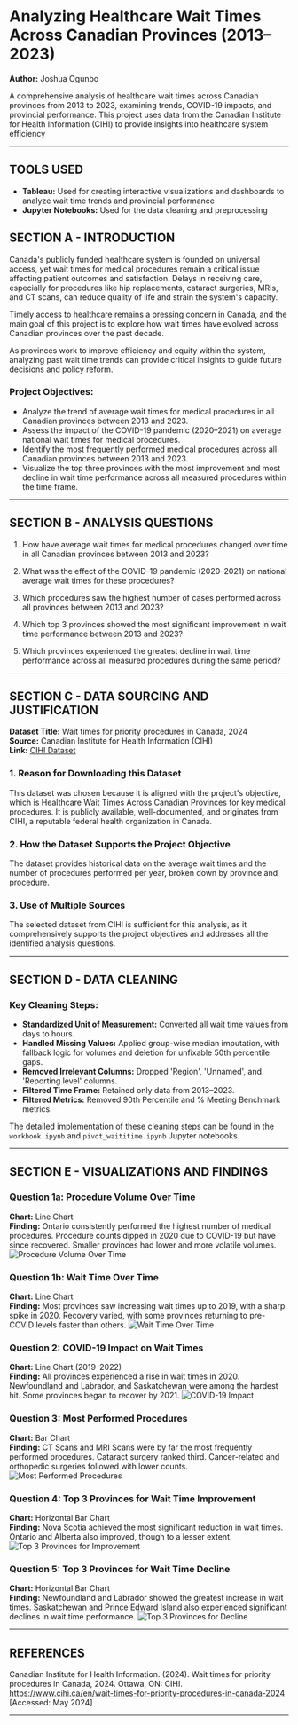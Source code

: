# Analyzing Healthcare Wait Times Across Canadian Provinces (2013–2023)
**Author:** Joshua Ogunbo

A comprehensive analysis of healthcare wait times across Canadian provinces from 2013 to 2023, examining trends, COVID-19 impacts, and provincial performance. This project uses data from the Canadian Institute for Health Information (CIHI) to provide insights into healthcare system efficiency

---

## TOOLS USED
- **Tableau:** Used for creating interactive visualizations and dashboards to analyze wait time trends and provincial performance
- **Jupyter Notebooks:** Used for the data cleaning and preprocessing

## SECTION A - INTRODUCTION

Canada's publicly funded healthcare system is founded on universal access, yet wait times for medical procedures remain a critical issue affecting patient outcomes and satisfaction. Delays in receiving care, especially for procedures like hip replacements, cataract surgeries, MRIs, and CT scans, can reduce quality of life and strain the system's capacity.

Timely access to healthcare remains a pressing concern in Canada, and the main goal of this project is to explore how wait times have evolved across Canadian provinces over the past decade.

As provinces work to improve efficiency and equity within the system, analyzing past wait time trends can provide critical insights to guide future decisions and policy reform.

### Project Objectives:
- Analyze the trend of average wait times for medical procedures in all Canadian provinces between 2013 and 2023.
- Assess the impact of the COVID-19 pandemic (2020–2021) on average national wait times for medical procedures.
- Identify the most frequently performed medical procedures across all Canadian provinces between 2013 and 2023.
- Visualize the top three provinces with the most improvement and most decline in wait time performance across all measured procedures within the time frame.

---

## SECTION B - ANALYSIS QUESTIONS

1. How have average wait times for medical procedures changed over time in all Canadian provinces between 2013 and 2023?

2. What was the effect of the COVID-19 pandemic (2020–2021) on national average wait times for these procedures?

3. Which procedures saw the highest number of cases performed across all provinces between 2013 and 2023?

4. Which top 3 provinces showed the most significant improvement in wait time performance between 2013 and 2023?

5. Which provinces experienced the greatest decline in wait time performance across all measured procedures during the same period?

---

## SECTION C - DATA SOURCING AND JUSTIFICATION

**Dataset Title:** Wait times for priority procedures in Canada, 2024  
**Source:** Canadian Institute for Health Information (CIHI)  
**Link:** [CIHI Dataset](https://www.cihi.ca/en/wait-times-for-priority-procedures-in-canada-2024)

### 1. Reason for Downloading this Dataset
This dataset was chosen because it is aligned with the project's objective, which is Healthcare Wait Times Across Canadian Provinces for key medical procedures. It is publicly available, well-documented, and originates from CIHI, a reputable federal health organization in Canada.

### 2. How the Dataset Supports the Project Objective
The dataset provides historical data on the average wait times and the number of procedures performed per year, broken down by province and procedure.

### 3. Use of Multiple Sources
The selected dataset from CIHI is sufficient for this analysis, as it comprehensively supports the project objectives and addresses all the identified analysis questions.

---

## SECTION D - DATA CLEANING

### Key Cleaning Steps:
- **Standardized Unit of Measurement:** Converted all wait time values from days to hours.
- **Handled Missing Values:** Applied group-wise median imputation, with fallback logic for volumes and deletion for unfixable 50th percentile gaps.
- **Removed Irrelevant Columns:** Dropped 'Region', 'Unnamed', and 'Reporting level' columns.
- **Filtered Time Frame:** Retained only data from 2013–2023.
- **Filtered Metrics:** Removed 90th Percentile and % Meeting Benchmark metrics.

The detailed implementation of these cleaning steps can be found in the `workbook.ipynb` and `pivot_waititime.ipynb` Jupyter notebooks.

---

## SECTION E - VISUALIZATIONS AND FINDINGS

### Question 1a: Procedure Volume Over Time  

**Chart:** Line Chart  
**Finding:** Ontario consistently performed the highest number of medical procedures. Procedure counts dipped in 2020 due to COVID-19 but have since recovered. Smaller provinces had lower and more volatile volumes.
![Procedure Volume Over Time](images/1a.png)

### Question 1b: Wait Time Over Time  
**Chart:** Line Chart  
**Finding:** Most provinces saw increasing wait times up to 2019, with a sharp spike in 2020. Recovery varied, with some provinces returning to pre-COVID levels faster than others.
![Wait Time Over Time](images/1b.png)

### Question 2: COVID-19 Impact on Wait Times  
**Chart:** Line Chart (2019–2022)  
**Finding:** All provinces experienced a rise in wait times in 2020. Newfoundland and Labrador, and Saskatchewan were among the hardest hit. Some provinces began to recover by 2021.
![COVID-19 Impact](images/2.png)

### Question 3: Most Performed Procedures  
**Chart:** Bar Chart  
**Finding:** CT Scans and MRI Scans were by far the most frequently performed procedures. Cataract surgery ranked third. Cancer-related and orthopedic surgeries followed with lower counts.
![Most Performed Procedures](images/3.png)

### Question 4: Top 3 Provinces for Wait Time Improvement  
**Chart:** Horizontal Bar Chart  
**Finding:** Nova Scotia achieved the most significant reduction in wait times. Ontario and Alberta also improved, though to a lesser extent.
![Top 3 Provinces for Improvement](images/4.png)

### Question 5: Top 3 Provinces for Wait Time Decline  
**Chart:** Horizontal Bar Chart  
**Finding:** Newfoundland and Labrador showed the greatest increase in wait times. Saskatchewan and Prince Edward Island also experienced significant declines in wait time performance.
![Top 3 Provinces for Decline](images/5.png)

---

## REFERENCES

Canadian Institute for Health Information. (2024). Wait times for priority procedures in Canada, 2024. Ottawa, ON: CIHI. https://www.cihi.ca/en/wait-times-for-priority-procedures-in-canada-2024 [Accessed: May 2024]

---
